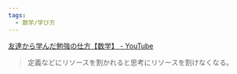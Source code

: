 ```yaml
---
tags:
  - 数学/学び方
---
```

[友達から学んだ勉強の仕方【数学】 - YouTube](https://www.youtube.com/shorts/QzIQx0lTi3Y)

>定義などにリソースを割かれると思考にリソースを割けなくなる。


